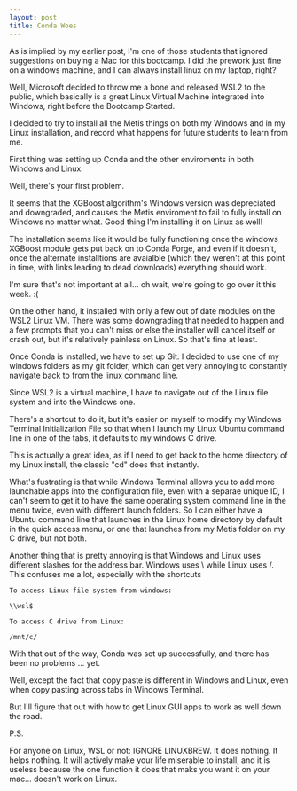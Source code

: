 ```yaml
---
layout: post
title: Conda Woes
---
```


As is implied by my earlier post, I'm one of those students that ignored suggestions on buying a Mac for this bootcamp. I did the prework just fine on a windows machine, and I can always install linux on my laptop, right?

Well, Microsoft decided to throw me a bone and released WSL2 to the public, which basically is a great Linux Virtual Machine integrated into Windows, right before the Bootcamp Started.

I decided to try to install all the Metis things on both my Windows and in my Linux installation, and record what happens for future students to learn from me.

First thing was setting up Conda and the other enviroments in both Windows and Linux.

Well, there's your first problem.

It seems that the XGBoost algorithm's Windows version was depreciated and downgraded, and causes the Metis enviroment to fail to fully install on Windows no matter what. Good thing I'm installing it on Linux as well!

The installation seems like it would be fully functioning once the windows XGBoost module gets put back on to Conda Forge, and even if it doesn't, once the alternate installtions are avaialble \(which they weren't at this point in time, with links leading to dead downloads\) everything should work.

I'm sure that's not important at all... oh wait, we're going to go over it this week. :\(

On the other hand, it installed with only a few out of date modules on the WSL2 Linux VM. There was some downgrading that needed to happen and a few prompts that you can't miss or else the installer will cancel itself or crash out, but it's relatively painless on Linux. So that's fine at least.

Once Conda is installed, we have to set up Git. I decided to use one of my windows folders as my git folder, which can get very annoying to constantly navigate back to from the linux command line.

Since WSL2 is a virtual machine, I have to navigate out of the Linux file system and into the Windows one.

There's a shortcut to do it, but it's easier on myself to modify my Windows Terminal Initialization File so that when I launch my Linux Ubuntu command line in one of the tabs, it defaults to my windows C drive.

This is actually a great idea, as if I need to get back to the home directory of my Linux install, the classic "cd" does that instantly.

What's fustrating is that while Windows Terminal allows you to add more launchable apps into the configuration file, even with a separae unique ID, I can't seem to get it to have the same operating system command line in the menu twice, even with different launch folders. So I can either have a Ubuntu command line that launches in the Linux home directory by default in the quick access menu, or one that launches from my Metis folder on my C drive, but not both.

Another thing that is pretty annoying is that Windows and Linux uses different slashes for the address bar. Windows uses \\ while Linux uses /. This confuses me a lot, especially with the shortcuts

```
To access Linux file system from windows:

\\wsl$

To access C drive from Linux:

/mnt/c/
```

With that out of the way, Conda was set up successfully, and there has been no problems ... yet.

Well, except the fact that copy paste is different in Windows and Linux, even when copy pasting across tabs in Windows Terminal.

But I'll figure that out with how to get Linux GUI apps to work as well down the road.


P.S.

For anyone on Linux, WSL or not: IGNORE LINUXBREW. It does nothing. It helps nothing. It will actively make your life miserable to install, and it is useless because the one function it does that maks you want it on your mac... doesn't work on Linux.

